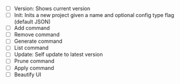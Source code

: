 - [ ] Version: Shows current version
- [ ] Init: Inits a new project given a name and optional config type flag (default JSON)
- [ ] Add command
- [ ] Remove command
- [ ] Generate command
- [ ] List command
- [ ] Update: Self update to latest version
- [ ] Prune command
- [ ] Apply command
- [ ] Beautify UI